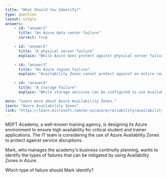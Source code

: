 ```yaml
---
title: "What Should You Identify?"
type: question
layout: single
answers:
    - id: "answer1"
      title: "An Azure data center failure"
      correct: true

    - id: "answer2"
      title: "A physical server failure"
      explain: "While Azure does protect against physical server failures, this is primarily handled through redundancy within a single datacenter, not through Availability Zones. Availability Zones are designed to protect against larger-scale datacenter failures, not individual server failures."

    - id: "answer3"
      title: "An Azure region failure"
      explain: "Availability Zones cannot protect against an entire region failure because all zones are located within the same region (typically within 100km of each other). To protect against region failures, you need to implement cross-region redundancy or geo-replication strategies."

    - id: "answer4"
      title: "A storage failure"
      explain: "While storage services can be configured to use Availability Zones for redundancy, a storage failure itself is not the primary type of failure that Availability Zones are designed to protect against. Availability Zones protect against datacenter-level failures that could affect all types of services, not just storage."

more: "Learn more about Azure Availability Zones."
learn: "Azure Availability Zones"
link: "https://learn.microsoft.com/en-us/azure/reliability/availability-zones-overview"
---
```

MDFT Academy, a well-known training agency, is designing its Azure environment to ensure high availability for critical student and trainer applications. The IT team is considering the use of Azure Availability Zones to protect against service disruptions.

Mark, who manages the academy's business continuity planning, wants to identify the types of failures that can be mitigated by using Availability Zones in Azure. 

Which type of failure should Mark identify?
